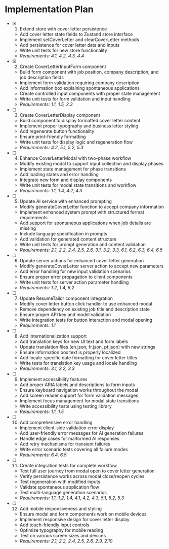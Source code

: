 # Implementation Plan

- [x] 1. Extend store with cover letter persistence
  - Add cover letter state fields to Zustand store interface
  - Implement setCoverLetter and clearCoverLetter methods
  - Add persistence for cover letter data and inputs
  - Write unit tests for new store functionality
  - _Requirements: 4.1, 4.2, 4.3, 4.4_

- [x] 2. Create CoverLetterInputForm component
  - Build form component with job position, company description, and job description fields
  - Implement form validation requiring company description
  - Add information box explaining spontaneous applications
  - Create controlled input components with proper state management
  - Write unit tests for form validation and input handling
  - _Requirements: 1.1, 1.5, 2.3_

- [ ] 3. Create CoverLetterDisplay component
  - Build component to display formatted cover letter content
  - Implement proper typography and business letter styling
  - Add regenerate button functionality
  - Ensure print-friendly formatting
  - Write unit tests for display logic and regeneration flow
  - _Requirements: 4.2, 5.1, 5.2, 5.3_

- [ ] 4. Enhance CoverLetterModal with two-phase workflow
  - Modify existing modal to support input collection and display phases
  - Implement state management for phase transitions
  - Add loading states and error handling
  - Integrate new form and display components
  - Write unit tests for modal state transitions and workflow
  - _Requirements: 1.1, 1.4, 4.2, 4.3_

- [ ] 5. Update AI service with enhanced prompting
  - Modify generateCoverLetter function to accept company information
  - Implement enhanced system prompt with structured format requirements
  - Add support for spontaneous applications when job details are missing
  - Include language specification in prompts
  - Add validation for generated content structure
  - Write unit tests for prompt generation and content validation
  - _Requirements: 2.1, 2.2, 2.4, 2.5, 2.6, 3.1, 3.2, 3.3, 6.1, 6.2, 6.3, 6.4, 6.5_

- [ ] 6. Update server actions for enhanced cover letter generation
  - Modify generateCoverLetter server action to accept new parameters
  - Add error handling for new input validation scenarios
  - Ensure proper error propagation to client components
  - Write unit tests for server action parameter handling
  - _Requirements: 1.2, 1.4, 6.2_

- [ ] 7. Update ResumeTailor component integration
  - Modify cover letter button click handler to use enhanced modal
  - Remove dependency on existing job title and description state
  - Ensure proper API key and model validation
  - Write integration tests for button interaction and modal opening
  - _Requirements: 1.1_

- [ ] 8. Add internationalization support
  - Add translation keys for new UI text and form labels
  - Update translation files (en.json, fr.json, pt.json) with new strings
  - Ensure information box text is properly localized
  - Add locale-specific date formatting for cover letter titles
  - Write tests for translation key usage and locale handling
  - _Requirements: 3.1, 3.2, 3.3_

- [ ] 9. Implement accessibility features
  - Add proper ARIA labels and descriptions to form inputs
  - Ensure keyboard navigation works throughout the modal
  - Add screen reader support for form validation messages
  - Implement focus management for modal state transitions
  - Write accessibility tests using testing library
  - _Requirements: 1.1, 1.5_

- [ ] 10. Add comprehensive error handling
  - Implement client-side validation error display
  - Add user-friendly error messages for AI generation failures
  - Handle edge cases for malformed AI responses
  - Add retry mechanisms for transient failures
  - Write error scenario tests covering all failure modes
  - _Requirements: 6.4, 6.5_

- [ ] 11. Create integration tests for complete workflow
  - Test full user journey from modal open to cover letter generation
  - Verify persistence works across modal close/reopen cycles
  - Test regeneration with modified inputs
  - Validate spontaneous application flow
  - Test multi-language generation scenarios
  - _Requirements: 1.1, 1.2, 1.4, 4.1, 4.2, 4.3, 5.1, 5.2, 5.3_

- [ ] 12. Add mobile responsiveness and styling
  - Ensure modal and form components work on mobile devices
  - Implement responsive design for cover letter display
  - Add touch-friendly input controls
  - Optimize typography for mobile reading
  - Test on various screen sizes and devices
  - _Requirements: 2.1, 2.2, 2.4, 2.5, 2.6, 2.9, 2.10_